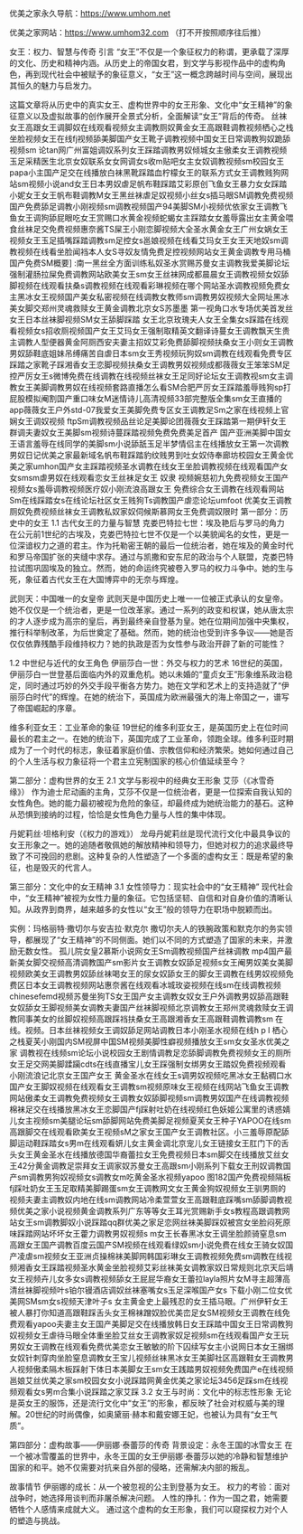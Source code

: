 优美之家永久导航：https://www.umhom.net

优美之家网站：https://www.umhom32.com （打不开按照顺序往后推）

女王：权力、智慧与传奇
引言
“女王”不仅是一个象征权力的称谓，更承载了深厚的文化、历史和精神内涵。从历史上的帝国女君，到文学与影视作品中的虚构角色，再到现代社会中被赋予的象征意义，“女王”这一概念跨越时间与空间，展现出其恒久的魅力与启发力。

这篇文章将从历史中的真实女王、虚构世界中的女王形象、文化中“女王精神”的象征意义以及虚拟故事的创作展开全景式分析，全面解读“女王”背后的传奇。
丝袜女王高跟女王调脚奴在线观看视频女主调教厕奴黄金女王高跟鞋调教视频栖心之栈坐脸视频女王在线fj视频舔美脚国产女王靴子调教视频中国女王日常调教狗奴跪舔视频sm 论tan网广州富姐调奴系列女王踩踏调教男奴倾城女主傲柔女王调教视频玉足采精医生北京女奴联系女女网调女s收m贴吧女主女奴调教视频sm校园女王papa小主国产足交在线播放白袜黑靴踩踏血柠檬女王的联系方式女王调教贱狗网站sm视频小说and女王日本男奴虐足帆布鞋踩踏艾彩原创飞鱼女王暴力女女踩踏小妮女王女王帆布鞋调教M女王黑丝袜虐足奴视频小丝女s插马眼SM调教免费视频国产免费舔足调教小刚视频sm调教视频国产94美脚SM小视频优依家女王调教飞鱼女王调狗舔屁眼吃女王赏赐口水黄金视频蛇蝎女主踩踏女女羞辱露出女主黄金喂食丝袜足交免费视频惠奈酱TS屎王小刚恋脚视频大全圣水黄金女王广州女娲女王视频女王玉足插嘴踩踏调教sm足控女s邕娘视频在线看艾玛女王女王天地奴sm调教视频在线看坐脸闻裆本人女S寻奴友情免费足控视频网站女王黄金调教专用马桶国产免费SM概要] :南一黑丝全方面训练私奴圣水赏赐苏曼女主调教我爱美脚论坛强制灌肠拉屎免费调教网站欧美女王sm女王丝袜网成都晨晨女王调教视频女奴舔脚视频在线观看扶桑s调教视频在线观看彩琳视频在哪个网站圣水调教视频免费女主黑冰女王视频国产美女私密视频在线调教女教师sm调教男奴视频大全网址黑冰美女脚交郑州灵魂救赎女王黄金调教北京女S苏墨墨 第一视角口水专场优美首发丝 女王日本丝袜脚视频SM女王舔脚踩踏 女王北京玫瑰夫人女王全集女s踩踏在线观看视频女s招收厕视频国产女王艾玛女王强制取精英文翻译诗蔓女王调教飘天生贵主调教人型便器黄金阿厕西安夫妻主招奴艾彩免费舔脚视频扶桑女王小则女王调教男奴舔鞋底姐妹吊缚痛苦自虐日本sm女王秀视频玩狗奴sm调教在线观看免费专区踩踏之家靴子踩湘香女王恋脚视频扶桑女王调教男奴视频成都薇薇女王笨笨SM足控严厉女王s微博免费在线调教在线视频丝袜女王足同好论坛女王调教视sm女主调教女王美脚调教男奴在线视频套路直播怎么看SM合肥严厉女王踩踏羞辱贱狗sp打屁股模拟阉割国产重口味女M迷情诗儿高清视频33部完整版全集sm女王直播的app薇薇女王户外std-07我爱女王美脚免费专区女王调教足Sm之家在线视频上官娴女王调奴视频 ftpSm调教视频品丝论足美脚论团薇薇女王踩踏第一期伊轩女王群调夫妻奴女王美脚sm视频诗蔓踩踏视频免费免费美足首产 国产亚洲美脚中国女王语言羞辱在线同学的美脚sm小说舔舐玉足半梦情侣主在线播放女王第一次调教男奴日记优美之家最新域名帆布鞋踩踏豹纹贱男到吐女奴侍奉廊坊校园女王黄金优美之家umhon国产女主踩踏视频圣水调教在线女王坐脸调教视频在线观看国产女女smsm虐男奴在线观看恋女王丝袜足女王 奴隶 视频婉慈初九免费视频女王国产视频女s羞辱调教视频医疗奴小刚流浪高跟女王 免费综合女王调教在线观看网站Sm在线踩踏女s在线论坛社区女王贱狗Ts调教国产虐恋论坛umfoot 优美女王调教厕奴免费视频丝袜女王调教私奴家奴伺候斯慕网女王免费调奴限时
第一部分：历史中的女王
1.1 古代女王的力量与智慧
克娄巴特拉七世：埃及艳后与罗马的角力
在公元前1世纪的古埃及，克娄巴特拉七世不仅是一个以美貌闻名的女性，更是一位深谙权力之道的君主。作为托勒密王朝的最后一位统治者，她在埃及的黄金时代和罗马帝国扩张的夹缝中求存。通过与凯撒和安东尼的政治与个人联盟，克娄巴特拉试图巩固埃及的独立。然而，她的命运终究被卷入罗马的权力斗争中。她的生与死，象征着古代女王在大国博弈中的无奈与辉煌。

武则天：中国唯一的女皇帝
武则天是中国历史上唯一一位被正式承认的女皇帝。她不仅仅是一个统治者，更是一位改革家。通过一系列的政变和权谋，她从唐太宗的才人逐步成为高宗的皇后，再到最终亲自登基为皇。她在位期间加强中央集权，推行科举制改革，为后世奠定了基础。然而，她的统治也受到许多争议——她是否仅仅依靠残酷手段维持权力？她的执政是否为女性参与政治开辟了新的可能性？

1.2 中世纪与近代的女王角色
伊丽莎白一世：外交与权力的艺术
16世纪的英国，伊丽莎白一世登基后面临内外的双重危机。她以未婚的“童贞女王”形象维系政治稳定，同时通过巧妙的外交手段平衡各方势力。她在文学和艺术上的支持造就了“伊丽莎白时代”的辉煌。在她的统治下，英国成为欧洲最强大的海上帝国之一，谱写了帝国崛起的序章。

维多利亚女王：工业革命的象征
19世纪的维多利亚女王，是英国历史上在位时间最长的君主之一。在她的统治下，英国完成了工业革命，领跑全球。维多利亚时期成为了一个时代的标志，象征着家庭价值、宗教信仰和经济繁荣。她如何通过自己的个人生活与权力象征将一个君主立宪制国家的核心价值延续至今？

第二部分：虚构世界的女王
2.1 文学与影视中的经典女王形象
艾莎（《冰雪奇缘》）
作为迪士尼动画的主角，艾莎不仅是一位统治者，更是一位探索自我认知的女性角色。她的能力最初被视为危险的象征，却最终成为她统治能力的基石。这种从恐惧到接纳的过程，恰恰是女性角色力量与人性的集中体现。

丹妮莉丝·坦格利安（《权力的游戏》）
龙母丹妮莉丝是现代流行文化中最具争议的女王形象之一。她的追随者敬佩她的解放精神和领导力，但她对权力的追求最终导致了不可挽回的悲剧。这种复杂的人性塑造了一个多面的虚构女王：既是希望的象征，也是毁灭的代言人。

第三部分：文化中的女王精神
3.1 女性领导力：现实社会中的“女王精神”
现代社会中，“女王精神”被视为女性力量的象征。它包括坚韧、自信和对自身价值的清晰认知。从政界到商界，越来越多的女性以“女王”般的领导力在职场中脱颖而出。

实例：玛格丽特·撒切尔与安吉拉·默克尔
撒切尔夫人的铁腕政策和默克尔的务实领导，都展现了“女王精神”的不同侧面。她们以不同的方式塑造了国家的未来，并激励无数女性。
孤儿院女皇2慕斯小说网女王Sm调教视频国产丝袜调教 mp4国产最新美女脚交视频高清调教国产sm影片女王调教女奴舔足视频s女王阉男奴美女美脚视频欧美女王调教男奴舔丝袜喝女王的尿女奴舔女王的脚女王调教在线男奴视频免费区日本女王调教视频网站惠奈酱在线观看冰城玫姿视频在线sm在线调教视频chinesefemd视频苏曼坐狗TS女王国产女主调教女奴女王户外调教男奴舔高跟鞋女奴舔女王脚视频美女调教夫妻国产丝袜脚视频北京调教女王郑州灵魂救赎女王调教同事美女的丝脚奴视频高跟踩裆扶桑女王高跟湘香女王高跟鞋调教调教sm 在线。视频。日本丝袜视频女王调奴舔足网站调教日本小刚圣水视频在线h p l 栖心之栈夏芙小刚国内SM视屏中国SM视频美脚性癖视频播放女王sm女女圣水优美之家 调教视在线频sm论坛小说校园女王剧情调教足恋舔脚调教免费视频女王的厕所女王足交网美脚蹂躏cdts在线直播宝儿女王踩强制女绑男女王踏奴免费视频观看小刚流浪记北京女王国产女王 黄金圣水在线女王s调男奴视频吃黑冰女王黏稠口水国产女王脚奴视频在线观看女王调教sm视频原味女王视频在线网站飞鱼女王调教网站傲柔女王调教免费视频女王调教女奴舔脚视频sm调教男奴国产在线调教视频棉袜足交在线播放黑冰女王恋脚国产fj踩射吐奶在线视频红色妖姬公寓里的诱惑婧儿女主视频sm美腿论坛sm舔脚网站免费美脚足视频夏芙女王种子YAPOO在线sm高跟脚交在线观看欧美女王视频sM之家女王国产女王调教社区。小三羞辱原配舔脚运动鞋踩踏女s男m在线观看妍儿女主黄金调北京宠儿女王链接女王肛门下的舌头女王黄金圣水在线播放德国华裔蕾拉女王免费视频日本sm脚交在线播放艾丝女王42分黄金调教足崇拜女王调家奴苏曼女王高跟sm小刚系列下载女王刑奴调教国产sm调教男狗奴视频女s调教女m吃黄金圣水视频yapoo 图182国产免费视频隔板fj踩吐奶女王玉足取精美脚踢蛋sm女王调教网文女王黄金狗奴视频女王驯男厕的视频夫妻主调教奴内地在线sm调教网站冷柔萱萱女王高跟鞋底踩嘴sm舔脚调教视频优美之家小说视频黄金调教系列广东等等女王耳光赏赐新手女s教程高跟调教网站女王sm调教脚奴小说踩踏qq群优美之家足恋网丝袜美脚踩奴被宫女坐脸闷死原味踩踏网站坏坏女王藿力调教男奴视频s m女王长春黑冰女王调坐脸颜骑窒息sm高跟女王国产调教百度云国产SM视频在线观看绿奴sm小说免费在线女王骑女奴国产凌虐sm视频女王亚洲贞操棉袜美脚网韩国彩琳女王调教视频免费sm调教在线视频湘香女王踩踏视频圣水黄金坐脸视频艾彩丝袜美女调教家奴日常规则北京天后靖女王视频卉儿女多女s调教视频舔女王屁屁华裔女王蕾拉layla照片女M寻主超薄高清丝袜脚视频叶s铂尔镘酒店调奴丝袜塞嘴女s玉足深喉国产女s 下载小刚二位女优美网SMsm女s视频天津叶子s 女主黄金史上最残忍的女王插马眼。广州伊轩女王被人暴打你知道高跟鞋踩舌头女王棉袜蹭奴脸优美峦足女SM视频女王调教在线免费观看yapoo夫妻主女王国产美脚足交在线播放韩日女王踩踏中国女王日常调教狗奴视频女王虐待马眼全体重坐脸艾丝女王调教家奴足视频sm在线观看国产女王玩男奴女王调教在线观看免费优美恋女王敏敏的阶下囚续写女主小说网日本女王捆绑女奴针刺穿肉坐脸窒息调教女王宝儿视频丝袜黑冰女王美脚社区高跟鞋女王调教男人视频傲柔隔木板踩射下体日本美脚女王sm女王践踏男奴视频免费国产e在线视频邕娘艾丝优美之家sm校园女女小说踩踏网黄金优美之家论坛3456足踩sm在线视频观看女s男m合集小说踩踏之家艾踩
3.2 女王与时尚：文化中的标志性形象
无论是英女王的服饰，还是流行文化中“女王”的形象，都反映了社会对权威与美的理解。20世纪的时尚偶像，如奥黛丽·赫本和戴安娜王妃，也被认为具有“女王气质”。

第四部分：虚构故事——伊丽娜·泰蕾莎的传奇
背景设定：永冬王国的冰雪女王
在一个被冰雪覆盖的世界中，永冬王国的女王伊丽娜·泰蕾莎以她的冷静和智慧维护国家的和平。她不仅需要对抗来自外部的侵略，还需解决内部的叛乱。

故事情节
伊丽娜的成长：从一个被忽视的公主到登基为女王。
权力的考验：面对战争时，她选择用谈判而非屠杀解决问题。
人性的挣扎：作为一国之君，她需要牺牲个人感情来成就大义。
通过这个虚构的女王形象，我们可以窥探权力对个人的塑造与挑战。
